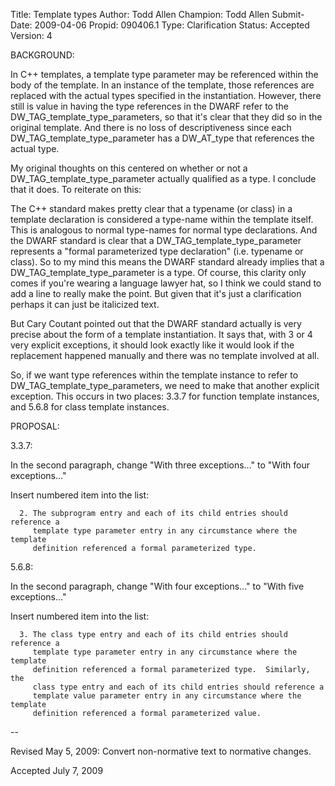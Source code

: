 Title:       Template types
Author:      Todd Allen
Champion:    Todd Allen
Submit-Date: 2009-04-06
Propid:      090406.1
Type:        Clarification
Status:      Accepted
Version:     4

BACKGROUND:

In C++ templates, a template type parameter may be referenced within the body of
the template.  In an instance of the template, those references are replaced
with the actual types specified in the instantiation.  However, there still is
value in having the type references in the DWARF refer to the
DW_TAG_template_type_parameters, so that it's clear that they did so in the
original template.  And there is no loss of descriptiveness since each
DW_TAG_template_type_parameter has a DW_AT_type that references the actual type.

My original thoughts on this centered on whether or not a
DW_TAG_template_type_parameter actually qualified as a type.  I conclude that
it does.  To reiterate on this:

   The C++ standard makes pretty clear that a typename (or class) in a template
   declaration is considered a type-name within the template itself.  This is
   analogous to normal type-names for normal type declarations.  And the DWARF
   standard is clear that a DW_TAG_template_type_parameter represents a "formal
   parameterized type declaration" (i.e. typename or class).  So to my mind this
   means the DWARF standard already implies that a
   DW_TAG_template_type_parameter is a type.  Of course, this clarity only comes
   if you're wearing a language lawyer hat, so I think we could stand to add a
   line to really make the point.  But given that it's just a clarification
   perhaps it can just be italicized text.


But Cary Coutant pointed out that the DWARF standard actually is very precise
about the form of a template instantiation.  It says that, with 3 or 4 very
explicit exceptions, it should look exactly like it would look if the
replacement happened manually and there was no template involved at all.

So, if we want type references within the template instance to refer to
DW_TAG_template_type_parameters, we need to make that another explicit
exception.  This occurs in two places: 3.3.7 for function template instances,
and 5.6.8 for class template instances.

PROPOSAL:

3.3.7:

   In the second paragraph, change "With three exceptions..." to "With four
   exceptions..."

   Insert numbered item into the list:

      2. The subprogram entry and each of its child entries should reference a
         template type parameter entry in any circumstance where the template
         definition referenced a formal parameterized type.

5.6.8:

   In the second paragraph, change "With four exceptions..." to "With five
   exceptions..."

   Insert numbered item into the list:

      3. The class type entry and each of its child entries should reference a
         template type parameter entry in any circumstance where the template
         definition referenced a formal parameterized type.  Similarly, the
         class type entry and each of its child entries should reference a
         template value parameter entry in any circumstance where the template
         definition referenced a formal parameterized value.

--

Revised May 5, 2009:  Convert non-normative text to normative changes.  

Accepted July 7, 2009

